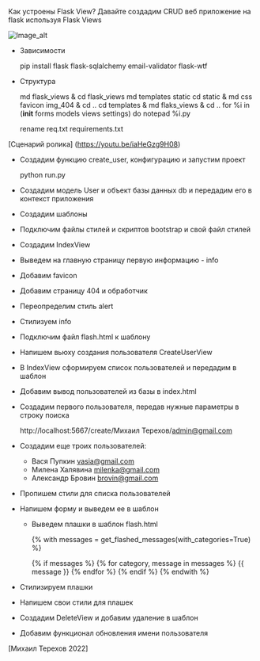 Как устроены Flask View? Давайте создадим CRUD веб приложение на flask
используя Flask Views

![Image_alt](https://sun9-east.userapi.com/sun9-75/s/v1/ig2/DyHjvj396e7Ygcmtv81ziGv2M7SWctePjag80cmJjthC9iVltGRjaMgGROKdQOz3pslP9l3HyK-9h9UPfE_R9iiM.jpg?size=1343x745&quality=96&type=album)

- Зависимости

    pip install flask flask-sqlalchemy email-validator flask-wtf

- Структура

    md flask_views & cd flask_views
    md templates static 
    cd static & md css favicon img_404 & cd ..
    cd templates & md flaks_views & cd ..
    for %i in (__init__ forms models views settings) do notepad %i.py
    
    rename req.txt requirements.txt

[Сценарий ролика] (https://youtu.be/iaHeGzg9H08)

- Создадим функцию create_user, конфигурацию и запустим проект
    
    python run.py


- Создадим модель User и объект базы данных db и передадим его в контекст приложения

- Создадим шаблоны 

- Подключим файлы стилей и скриптов bootstrap и свой файл стилей

- Создадим IndexView

- Выведем на главную страницу первую информацию - info

- Добавим favicon

- Добавим страницу 404 и обработчик 

- Переопределим стиль alert

- Стилизуем info

- Подключим файл flash.html к шаблону

- Напишем вьюху создания пользователя CreateUserView

- В IndexView сформируем список пользователей и передадим в шаблон

- Добавим вывод пользователей из базы в index.html

- Создадим первого пользователя, передав нужные параметры в строку поиска

    http://localhost:5667/create/Михаил Терехов/admin@gmail.com

- Создадим еще троих пользователей:

    - Вася Пупкин	vasia@gmail.com
    - Милена Халявина	milenka@gmail.com
    - Александр Бровин	brovin@gmail.com


- Пропишем стили для списка пользователей

- Напишем форму и выведем ее в шаблон

  - Выведем плашки в шаблон flash.html

      {% with messages = get_flashed_messages(with_categories=True) %}
    
      {% if messages %}
      {% for category, message in messages %}
      {{ message }}
      {% endfor %}
      {% endif %} 
      {% endwith %}


- Стилизируем плашки

- Напишем свои стили для плашек

- Создадим DeleteView и добавим удаление в шаблон

- Добавим функционал обновления имени пользователя

[Михаил Терехов 2022]






    



    



